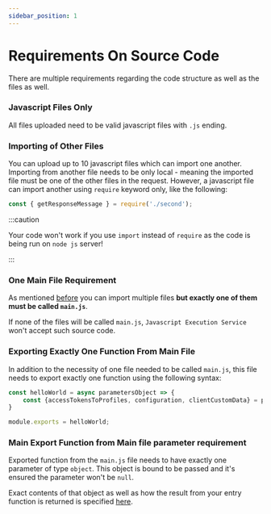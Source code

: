 ```yaml
---
sidebar_position: 1
---
```


# Requirements On Source Code

There are multiple requirements regarding the code structure as well as the files as well.

### Javascript Files Only

All files uploaded need to be valid javascript files with `.js` ending.

### Importing of Other Files

You can upload up to 10 javascript files which can import one another. Importing from another file needs to be only local - meaning the imported
file must be one of the other files in the request. However, a javascript file can import another using `require` keyword only, like the following:

```js title="Source Code Require Example"
const { getResponseMessage } = require('./second');
```

:::caution

Your code won't work if you use `import` instead of `require` as the code is being run on `node js` server!

:::

### One Main File Requirement

As mentioned [before](#importing-of-other-files) you can import multiple files **but exactly one of them must be called `main.js`**.

If none of the files will be called `main.js`, `Javascript Execution Service` won't accept such source code.

### Exporting Exactly One Function From Main File

In addition to the necessity of one file needed to be called `main.js`, this file needs to export exactly one function using the following syntax:

```js title="Example of exporting exactly one function from main.js"
const helloWorld = async parametersObject => {
    const {accessTokensToProfiles, configuration, clientCustomData} = parametersObject;
}

module.exports = helloWorld;
```

### Main Export Function from Main file parameter requirement

Exported function from the `main.js` file needs to have exactly one parameter of type `object`. This object is bound to be passed and it's ensured the parameter won't be `null`.

Exact contents of that object as well as how the result from your entry function is returned is specified [here](../view-manager/view-instances.md#running-view-instance).